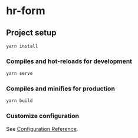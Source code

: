# hr-form

## Project setup

```sh
yarn install
```

### Compiles and hot-reloads for development

```sh
yarn serve
```

### Compiles and minifies for production

```sh
yarn build
```

### Customize configuration

See [Configuration Reference](https://cli.vuejs.org/config/).
